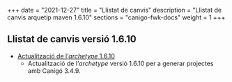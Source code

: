 +++
date        = "2021-12-27"
title       = "Llistat de canvis"
description = "Llistat de canvis arquetip maven 1.6.10"
sections    = "canigo-fwk-docs"
weight		= 1
+++

## Llistat de canvis versió 1.6.10

- [Actualització de l’_archetype_ 1.6.10](/noticies/2021-12-27-CAN-Actualitzacio_archetype_1_6_10)
   - Actualització de l’_archetype_ versió 1.6.10 per a generar projectes amb Canigó 3.4.9.
